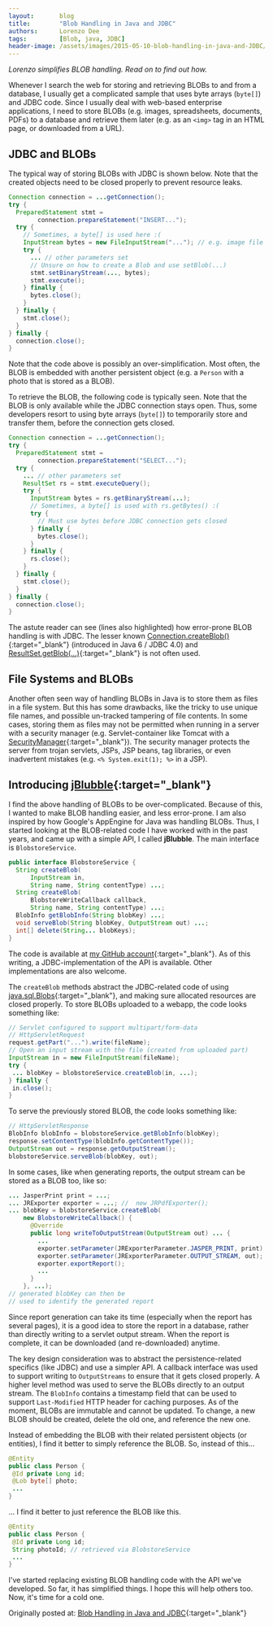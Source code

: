 ```yaml
---
layout:       blog
title:        "Blob Handling in Java and JDBC"
authors:      Lorenzo Dee
tags:         [Blob, java, JDBC]
header-image: /assets/images/2015-05-10-blob-handling-in-java-and-JDBC/BlobHandlingInJavaAndJDBC-banner.png
---
```


*Lorenzo simplifies BLOB handling. Read on to find out how.*

Whenever I search the web for storing and retrieving BLOBs to and from a database, I usually get a complicated sample that uses byte arrays (`byte[]`) and JDBC code. Since I usually deal with web-based enterprise applications, I need to store BLOBs (e.g. images, spreadsheets, documents, PDFs) to a database and retrieve them later (e.g. as an `<img>` tag in an HTML page, or downloaded from a URL).

## JDBC and BLOBs

The typical way of storing BLOBs with JDBC is shown below. Note that the created objects need to be closed properly to prevent resource leaks.

```java
Connection connection = ...getConnection();
try {
  PreparedStatement stmt =
        connection.prepareStatement("INSERT...");
  try {
    // Sometimes, a byte[] is used here :(
    InputStream bytes = new FileInputStream("..."); // e.g. image file
    try {
      ... // other parameters set
      // Unsure on how to create a Blob and use setBlob(...)
      stmt.setBinaryStream(..., bytes);
      stmt.execute();
    } finally {
      bytes.close();
    }
  } finally {
    stmt.close();
  }
} finally {
  connection.close();
}
```

Note that the code above is possibly an over-simplification. Most often, the BLOB is embedded with another persistent object (e.g. a `Person` with a photo that is stored as a BLOB).

To retrieve the BLOB, the following code is typically seen. Note that the BLOB is only available while the JDBC connection stays open. Thus, some developers resort to using byte arrays (`byte[]`) to temporarily store and transfer them, before the connection gets closed.

```java
Connection connection = ...getConnection();
try {
  PreparedStatement stmt =
        connection.prepareStatement("SELECT...");
  try {
    ... // other parameters set
    ResultSet rs = stmt.executeQuery();
    try {
      InputStream bytes = rs.getBinaryStream(...);
      // Sometimes, a byte[] is used with rs.getBytes() :(
      try {
        // Must use bytes before JDBC connection gets closed
      } finally {
        bytes.close();
      }
    } finally {
      rs.close();
    }
  } finally {
    stmt.close();
  }
} finally {
  connection.close();
}
```

The astute reader can see (lines also highlighted) how error-prone BLOB handling is with JDBC. The lesser known [Connection.createBlob()](https://docs.oracle.com/javase/6/docs/api/java/sql/Connection.html#createBlob%28%29){:target="_blank"} (introduced in Java 6 / JDBC 4.0) and [ResultSet.getBlob(...)](https://docs.oracle.com/javase/6/docs/api/java/sql/ResultSet.html#getBlob%28int%29){:target="_blank"} is not often used.

## File Systems and BLOBs

Another often seen way of handling BLOBs in Java is to store them as files in a file system. But this has some drawbacks, like the tricky to use unique file names, and possible un-tracked tampering of file contents. In some cases, storing them as files may not be permitted when running in a server with a security manager (e.g. Servlet-container like Tomcat with a [SecurityManager](https://docs.oracle.com/javase/8/docs/api/java/lang/SecurityManager.html){:target="_blank"}). The security manager protects the server from trojan servlets, JSPs, JSP beans, tag libraries, or even inadvertent mistakes (e.g. `<% System.exit(1); %>` in a JSP).

## Introducing [jBlubble](https://github.com/lorenzodee/jBlubble){:target="_blank"}

I find the above handling of BLOBs to be over-complicated. Because of this, I wanted to make BLOB handling easier, and less error-prone. I am also inspired by how Google's AppEngine for Java was handling BLOBs. Thus, I started looking at the BLOB-related code I have worked with in the past years, and came up with a simple API, I called **jBlubble**. The main interface is `BlobstoreService`.

```java
public interface BlobstoreService {
  String createBlob(
      InputStream in,
      String name, String contentType) ...;
  String createBlob(
      BlobstoreWriteCallback callback,
      String name, String contentType) ...;
  BlobInfo getBlobInfo(String blobKey) ...;
  void serveBlob(String blobKey, OutputStream out) ...;
  int[] delete(String... blobKeys);
}
```

The code is available at [my GitHub account](https://github.com/lorenzodee/jBlubble){:target="_blank"}. As of this writing, a JDBC-implementation of the API is available. Other implementations are also welcome.

The `createBlob` methods abstract the JDBC-related code of using [java.sql.Blobs](https://docs.oracle.com/javase/6/docs/api/java/sql/Blob.html){:target="_blank"}, and making sure allocated resources are closed properly. To store BLOBs uploaded to a webapp, the code looks something like:

```java
// Servlet configured to support multipart/form-data
// HttpServletRequest
request.getPart("...").write(fileName);
// Open an input stream with the file (created from uploaded part)
InputStream in = new FileInputStream(fileName);
try {
 ... blobKey = blobstoreService.createBlob(in, ...);
} finally {
 in.close();
}
```

To serve the previously stored BLOB, the code looks something like:

```java
// HttpServletResponse
BlobInfo blobInfo = blobstoreService.getBlobInfo(blobKey);
response.setContentType(blobInfo.getContentType());
OutputStream out = response.getOutputStream();
blobstoreService.serveBlob(blobKey, out);

```

In some cases, like when generating reports, the output stream can be stored as a BLOB too, like so:

```java
... JasperPrint print = ...;
... JRExporter exporter = ...; //  new JRPdfExporter();
... blobKey = blobstoreService.createBlob(
    new BlobstoreWriteCallback() {
      @Override
      public long writeToOutputStream(OutputStream out) ... {
        ...
        exporter.setParameter(JRExporterParameter.JASPER_PRINT, print);
        exporter.setParameter(JRExporterParameter.OUTPUT_STREAM, out);
        exporter.exportReport();
        ...
      }
    }, ...);
// generated blobKey can then be
// used to identify the generated report

```

Since report generation can take its time (especially when the report has several pages), it is a good idea to store the report in a database, rather than directly writing to a servlet output stream. When the report is complete, it can be downloaded (and re-downloaded) anytime.

The key design consideration was to abstract the persistence-related specifics (like JDBC) and use a simpler API. A callback interface was used to support writing to `OutputStreams` to ensure that it gets closed properly. A higher level method was used to serve the BLOBs directly to an output stream. The `BlobInfo` contains a timestamp field that can be used to support `Last-Modified` HTTP header for caching purposes. As of the moment, BLOBs are immutable and cannot be updated. To change, a new BLOB should be created, delete the old one, and reference the new one.

Instead of embedding the BLOB with their related persistent objects (or entities), I find it better to simply reference the BLOB. So, instead of this...

```java
@Entity
public class Person {
 @Id private Long id;
 @Lob byte[] photo;
 ...
}
```

... I find it better to just reference the BLOB like this.

```java
@Entity
public class Person {
 @Id private Long id;
 String photoId; // retrieved via BlobstoreService
 ...
}
```

I've started replacing existing BLOB handling code with the API we've developed. So far, it has simplified things. I hope this will help others too. Now, it's time for a cold one.

Originally posted at: [Blob Handling in Java and JDBC](https://lorenzo-dee.blogspot.com/search?q=Blob+Handling+in+Java+and+JDBC){:target="_blank"}